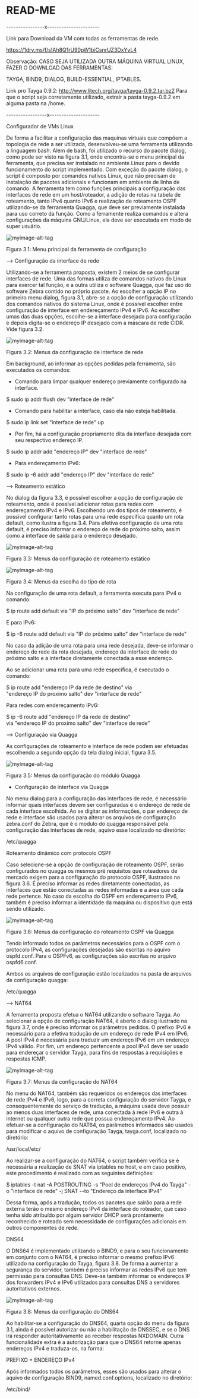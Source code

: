 # READ-ME

----------------x----------------------

Link para Download da VM com todas as ferramentas de rede.

https://1drv.ms/f/s!Ah8Q1rU90pW1biCsnrUZ3DxYvL4

Observação: CASO SEJA UTILIZADA OUTRA MÁQUINA VIRTUAL LINUX, FAZER O DOWNLOAD DAS FERRAMENTAS:

TAYGA, BIND9, DIALOG, BUILD-ESSENTIAL, IPTABLES.

Link pro Tayga 0.9.2: http://www.litech.org/tayga/tayga-0.9.2.tar.bz2
Para que o script seja corretamente utilizado, extrair a pasta tayga-0.9.2 em alguma pasta na /home.

-----------------x---------------------

Configurador de VMs Linux

De forma a facilitar a configuração das maquinas virtuais que compõem a topologia de
rede a ser utilizada, desenvolveu-se uma ferramenta utilizando a linguagem bash. Além
de bash, foi utilizado o recurso do pacote dialog, como pode ser visto na figura 3.1, onde
encontra-se o menu principal da ferramenta, que precisa ser instalado no ambiente Linux
para o devido funcionamento do script implementado.
Com exceção do pacote dialog, o script é composto por comandos nativos Linux, que
não precisam de instalação de pacotes adicionais e funcionam em ambiente de linha de
comando. A ferramenta tem como funções principais a configuração das interfaces de rede
em um host/roteador, a adição de rotas na tabela de roteamento, tanto IPv4 quanto IPv6
e realização de roteamento OSPF utilizando-se da ferramenta Quagga, que deve ser previamente
instalada para uso correto da função. Como a ferramente realiza comandos e altera
configurações da máquina GNU/Linux, ela deve ser executada em modo de super usuário.

![myimage-alt-tag](https://s16.postimg.org/dlbwkjyt1/dialog_menuprincipal.png)

Figura 3.1: Menu principal da ferramenta de configuração


--> Configuração da interface de rede

Utilizando-se a ferramenta proposta, existem 2 meios de se configurar interfaces de rede.
Uma das formas utiliza de comandos nativos do Linux para exercer tal função, e a outra
utiliza o software Quagga, que faz uso do software Zebra contido no próprio pacote.
Ao escolher a opção IP no primeiro menu dialog, figura 3.1, abre-se a opção de configuração
utilizando dos comandos nativos do sistema Linux, onde é possível escolher entre
configuração de interface em endereçamento IPv4 e IPv6. Ao escolher umas das duas opções,
escolhe-se a interface desejada para configuração e depois digita-se o endereço IP
desejado com a máscara de rede CIDR. Vide figura 3.2.

![myimage-alt-tag](https://s16.postimg.org/8legclt6d/dialog_ipestatico.png)

Figura 3.2: Menus da configuração de interface de rede


Em background, ao informar as opções pedidas pela ferramenta, são executados os comandos:
- Comando para limpar qualquer endereço previamente configurado na interface.

$ sudo ip addr flush dev "interface de rede"

- Comando para habilitar a interface, caso ela não esteja habilitada.

$ sudo ip link set "interface de rede" up

- Por fim, há a configuração propriamente dita da interface desejada com seu respectivo endereço IP.

$ sudo ip addr add "endereço IP" dev "interface de rede"

- Para endereçamento IPv6:

$ sudo ip -6 addr add "endereço IP" dev "interface de rede"

--> Roteamento estático

No dialog da figura 3.3, é possível escolher a opção de configuração de roteamento, onde
é possível adicionar rotas para redes com endereçamento IPv4 e IPv6. Escolhendo um dos
tipos de roteamento, é possível configurar tanto rotas para uma rede específica quanto um
rota default, como ilustra a figura 3.4. Para efetiva configuração de uma rota default, é
preciso informar o endereço de rede do próximo salto, assim como a interface de saída para
o endereço desejado.

![myimage-alt-tag](https://s16.postimg.org/vll3oxr05/dialog_estatico.png)

Figura 3.3: Menus da configuração de roteamento estático


![myimage-alt-tag](https://s16.postimg.org/mwxyhibcl/dialog_roteamentoestatico.png)

Figura 3.4: Menus da escolha do tipo de rota


Na configuração de uma rota default, a ferramenta executa para IPv4 o comando:

$ ip route add default via "IP do próximo salto" dev "interface de rede"

E para IPv6:

$ ip -6 route add default via "IP do próximo salto" dev "interface de rede"

No caso da adição de uma rota para uma rede desejada, deve-se informar o endereço
de rede da rota desejada, endereço da interface de rede do próximo salto e a interface
diretamente conectada a esse endereço.

Ao se adicionar uma rota para uma rede específica, é executado o comando:

$ ip route add "endereço IP da rede de destino" via \
"endereço IP do proximo salto" dev "interface de rede"

Para redes com endereçamento IPv6:

$ ip -6 route add "endereço IP da rede de destino" \
via "endereço IP do proximo salto" dev "interface de rede"

--> Configuração via Quagga

As configurações de roteamento e interface de rede podem ser efetuadas escolhendo a
segundo opção da tela dialog inicial, figura 3.5.

![myimage-alt-tag](https://s16.postimg.org/tyvw3peyd/dialog_quagga.png)

Figura 3.5: Menus da configuração do módulo Quagga


- Configuração de interface via Quagga

No menu dialog para a configuração das interfaces de rede, é necessário informar quais
interfaces devem ser configuradas e o endereço de rede de cada interface escolhida. Ao
se digitar as informações, o par endereço de rede e interface são usados para alterar os
arquivos de configuração zebra.conf do Zebra, que é o modulo do quagga responsável pela
configuração das interfaces de rede, aquivo esse localizado no diretório:

/etc/quagga

Roteamento dinâmico com protocolo OSPF

Caso selecione-se a opção de configuração de roteamento OSPF, serão configurados no
quagga os mesmos pré requisitos que roteadores de mercado exigem para a configuração
do protocolo OSPF, ilustrados na figura 3.6. É preciso informar as redes diretamente
conectadas, as interfaces que estão conectadas as redes informadas e a área que cada rede
pertence. No caso da escolha do OSPF em endereçamento IPv6, também é preciso informar
a identidade da maquina ou dispositivo que está sendo utilizado.

![myimage-alt-tag](https://s16.postimg.org/4vetjphbp/dialog_roteamentoquagga.png)

Figura 3.6: Menus da configuração do roteamento OSPF via Quagga


Tendo informado todos os parâmetros necessários para o OSPF com o protocolo IPv4, as
configurações desejadas são escritas no aquivo ospfd.conf. Para o OSPFv6, as configurações
são escritas no arquivo ospfd6.conf.

Ambos os arquivos de configuração estão localizados na pasta de arquivos de configuração
quagga:

/etc/quagga

--> NAT64

A ferramenta proposta efetua o NAT64 utilizando o software Tayga. Ao selecionar a
opção de configuração NAT64, é aberto o dialog ilustrado na figura 3.7, onde é preciso
informar os parâmetros pedidos. O prefixo IPv6 é necessário para a efetiva tradução de um
endereço de rede IPv4 em IPv6. A pool IPv4 é necessária para traduzir um endereço IPv6
em um endereço IPv4 válido. Por fim, um endereço pertencente a pool IPv4 deve ser usado
para endereçar o servidor Tayga, para fins de respostas a requisições e respostas ICMP.

![myimage-alt-tag](https://s16.postimg.org/9q8ihzfn9/dialog_NAT64.png)

Figura 3.7: Menus da configuração do NAT64


No menu do NAT64, também são requeridos os endereços das interfaces de rede IPv4 e
IPv6, logo, para a correta configuração do servidor Tayga, e consequentemente do serviço de
tradução, a máquina usada deve possuir ao menos duas interfaces de rede, uma conectada
à rede IPv6 e outra à internet ou qualquer outra rede que possua endereçamento IPv4.
Ao efetuar-se a configuração do NAT64, os parâmetros informados são usados para
modificar o aquivo de configuração Tayga, tayga.conf, localizado no diretório:

/usr/local/etc/

Ao realizar-se a configuração do NAT64, o script também verifica se é necessária a realização
de SNAT via iptables no host, e em caso positivo, este procedimento é realizado
com as seguintes definições:

$ iptables -t nat -A POSTROUTING -s "Pool de endereços IPv4 do Tayga" -o "interface de rede" -j SNAT --to "Endereço da interface IPv4"

Dessa forma, após a tradução, todos os pacotes que sairão para a rede externa terão o
mesmo endereço IPv4 da interface do roteador, que caso tenha sido atribuído por algum
servidor DHCP será prontamente reconhecido e roteado sem necessidade de configurações
adicionais em outros componentes de rede.

DNS64

O DNS64 é implementado utilizando o BIND9, e para o seu funcionamento em conjunto
com o NAT64, é preciso informar o mesmo prefixo IPv6 utilizado na configuração do Tayga,
figura 3.8. De forma a aumentar a segurança do servidor, também é preciso informar as
redes IPv6 que tem permissão para consultas DNS. Deve-se também informar os endereços
IP dos forwarders IPv4 e IPv6 utilizados para consultas DNS a servidores autoritativos
externos.

![myimage-alt-tag](https://s16.postimg.org/6ea7oonw5/dialog_DNS64.png)

Figura 3.8: Menus da configuração do DNS64


Ao habilitar-se a configuração do DNS64, quarta opção do menu da figura 3.1, ainda é
possível autorizar ou não a habilitação de DNSSEC, e se o DNS irá responder autoritativamente
ao receber respostas NXDOMAIN. Outra funcionalidade extra é a autorização para
que o DNS64 retorne apenas endereços IPv4 e traduza-os, na forma:

PREFIXO + ENDEREÇO IPv4

Após informados todos os parâmetros, esses são usados para alterar o aquivo de configuração
BIND9, named.conf.options, localizado no diretório:

/etc/bind/




